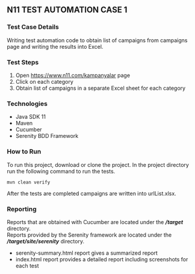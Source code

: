 ## **N11 TEST AUTOMATION CASE 1**
### Test Case Details
Writing test automation code to obtain list of campaigns from campaigns page and writing the results into Excel.
### Test Steps
1. Open https://www.n11.com/kampanyalar page
2. Click on each category
3. Obtain list of campaigns in a separate Excel sheet for each category

### Technologies
- Java SDK 11
- Maven
- Cucumber
- Serenity BDD Framework

### How to Run
To run this project, download or clone the project. In the project directory run the following command to run the tests.
```
mvn clean verify
```

After the tests are completed campaigns are written into urlList.xlsx.

### Reporting
Reports that are obtained with Cucumber are located under the ***/target*** directory.  </br>
Reports provided by the Serenity framework are located under the ***/target/site/serenity*** directory. </br>

- serenity-summary.html report gives a summarized report
- index.html report provides a detailed report including screenshots for each test

